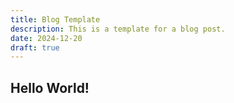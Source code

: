 ```yaml
---
title: Blog Template
description: This is a template for a blog post.
date: 2024-12-20
draft: true
---
```


## Hello World!
